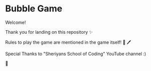 # Bubble Game

Welcome!

Thank you for landing on this repository ✨

Rules to play the game are mentioned in the game itself! 📜 🖊️

Special Thanks to "Sheriyans School of Coding" YouTube channel :)

💜
